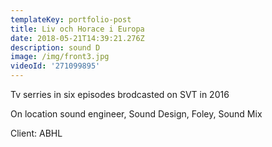 ```yaml
---
templateKey: portfolio-post
title: Liv och Horace i Europa
date: 2018-05-21T14:39:21.276Z
description: sound D
image: /img/front3.jpg
videoId: '271099895'
---
```

Tv serries in six episodes brodcasted on SVT in 2016

On location sound engineer, Sound Design, Foley, Sound Mix

Client: ABHL
